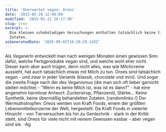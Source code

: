 ```yaml
---
title: 'Unerwartet vegan: Oreos'
date: '2013-05-29 12:40:09'
modified: '2015-01-21 16:17:30'
slug: oreo
excerpt: >-
  Die kleinen schokoladigen Versuchungen enthalten tatsächlich keine tierischen
  Zutaten.
aiGeneratedDate: '2025-09-01T19:20:29.143Z'
---
```


Als VeganerIn entwickelt man nach wenigen Monaten einen gewissen Sinn dafür, welche Fertigprodukte vegan sind, und welche wohl eher nicht. Dieser kann aber auch trügen, denn nicht alles, was wie Milchcreme aussieht, hat auch tatsächlich etwas mit Milch zu tun. Oroes sind tatsächlich vegan - und zwar in jeder Variante (klassik, chocolate und mini). Und sogar die zweite Frage nach der des Veganismus (die man sich oft lieber garnicht stellen möchte) - "Wenn es keine Milch ist, was ist es dann?" - hat eine angenehm harmlose Antwort: Zuckersirup, Pflanzenöl, Stärke... Keine Synthetik, keine übermäßig behandelten Zutaten. \[randomlinks /\] Der Wermuthstropfen: Oreos werden von Kraft Foods, einem der größten Lebensmittelkonzerne der Welt, hergestellt. Da Kraft Foods in vielerlei Hinsicht - von Tierversuchen bis hin zu Gentechnik - stark in der Kritik steht, sind Oreos für viele nicht mit reinem Gewissen essbar - aber vegan sind sie. -Ag
